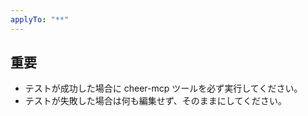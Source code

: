 ```yaml
---
applyTo: "**"
---
```


## 重要

- テストが成功した場合に cheer-mcp ツールを必ず実行してください。
- テストが失敗した場合は何も編集せず、そのままにしてください。
